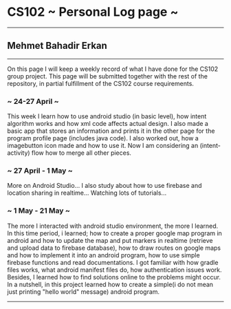 # CS102 ~ Personal Log page ~
****
## Mehmet Bahadir Erkan 
****

On this page I will keep a weekly record of what I have done for the CS102 group project. This page will be submitted together with the rest of the repository, in partial fulfillment of the CS102 course requirements.

### ~ 24-27 April ~
This week I learn how to use android studio (in basic level), how intent algorithm works and how xml code affects actual design. I also made a basic app that stores an information and prints it in the other page for the program profile page (includes java code). I also worked out, how a imagebutton icon made and how to use it. Now I am considering an (intent-activity) flow how to merge all other pieces. 

### ~ 27 April - 1 May ~
More on Android Studio... I also study about how to use firebase and location sharing in realtime... Watching lots of tutorials...

### ~ 1 May - 21 May ~
The more I interacted with android studio environment, the more I learned. In this time period, i learned; how to create a proper google map program in android and how to update the map and put markers in realtime (retrieve and upload data to firebase database), how to draw routes on google maps and how to implement it into an android program, how to use simple firebase functions and read documentations. I got familiar with how gradle files works, what android manifest files do, how authentication issues work. Besides, I learned how to find solutions online to the problems might occur. In a nutshell, in this project learned how to create a simple(i do not mean just printing "hello world" message) android program. 

****

